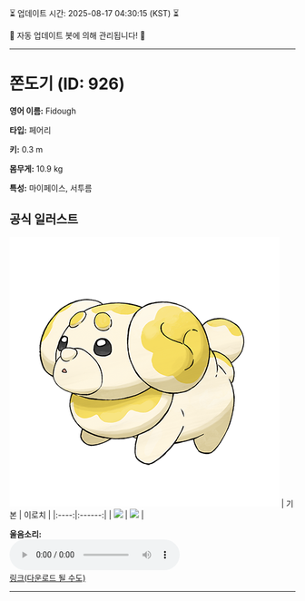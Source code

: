 
⏳ 업데이트 시간: 2025-08-17 04:30:15 (KST) ⏳

🤖 자동 업데이트 봇에 의해 관리됩니다! 🤖

---

# 쫀도기 (ID: 926)
**영어 이름:** Fidough

**타입:** 페어리

**키:** 0.3 m

**몸무게:** 10.9 kg

**특성:** 마이페이스, 서투름

## 공식 일러스트
![](https://raw.githubusercontent.com/PokeAPI/sprites/master/sprites/pokemon/other/official-artwork/926.png)
| 기본 | 이로치 |
|:----:|:------:|
| <img src="http://play.pokemonshowdown.com/sprites/ani/fidough.gif" width="200"> | <img src="http://play.pokemonshowdown.com/sprites/ani-shiny/fidough.gif" width="200"> |

**울음소리:**<br><audio controls src="https://raw.githubusercontent.com/PokeAPI/cries/main/cries/pokemon/latest/926.ogg"></audio><br> [링크(다운로드 될 수도)](https://raw.githubusercontent.com/PokeAPI/cries/main/cries/pokemon/latest/926.ogg)


---
